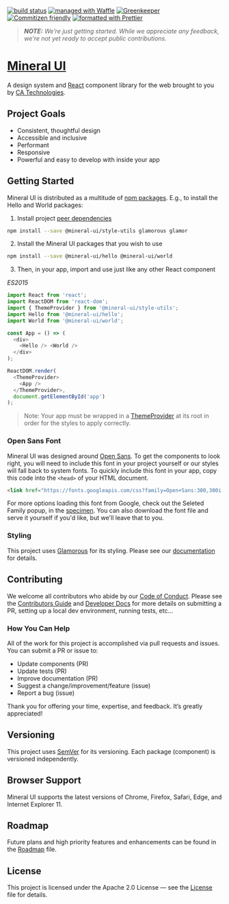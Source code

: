 
[![build status](https://travis-ci.org/mineral-ui/mineral-ui.svg?branch=master)](https://travis-ci.org/mineral-ui/mineral-ui)
[![managed with Waffle](https://img.shields.io/badge/managed_with-waffle-72b2e4.svg)](https://waffle.io/mineral-ui/mineral-ui)
[![Greenkeeper](https://badges.greenkeeper.io/mineral-ui/mineral-ui.svg)](https://greenkeeper.io/)
[![Commitizen friendly](https://img.shields.io/badge/Commitizen-friendly-brightgreen.svg?style=flat)](http://commitizen.github.io/cz-cli/)
[![formatted with Prettier](https://img.shields.io/badge/formatted_with-Prettier-ff69b4.svg)](https://github.com/prettier/prettier)

> **_NOTE:_** _We’re just getting started. While we appreciate any feedback, we’re not yet ready to accept public contributions._

# [Mineral UI](https://mineral-ui.github.io/)

A design system and [React](https://facebook.github.io/react/) component library for the web brought to you by [CA Technologies](http://ca.com).


## Project Goals

- Consistent, thoughtful design
- Accessible and inclusive
- Performant
- Responsive
- Powerful and easy to develop with inside your app


## Getting Started

Mineral UI is distributed as a multitude of [npm packages](https://www.npmjs.com/search?q=@mineral-ui). E.g., to install the Hello and World packages:

1. Install project [peer dependencies](./docs/peer-dependencies.md)

  ```sh
  npm install --save @mineral-ui/style-utils glamorous glamor
  ```

2. Install the Mineral UI packages that you wish to use

  ```sh
  npm install --save @mineral-ui/hello @mineral-ui/world
  ```

3. Then, in your app, import and use just like any other React component

  _ES2015_

  ```js
  import React from 'react';
  import ReactDOM from 'react-dom';
  import { ThemeProvider } from '@mineral-ui/style-utils';
  import Hello from '@mineral-ui/hello';
  import World from '@mineral-ui/world';

  const App = () => (
    <div>
      <Hello /> <World />
    </div>
  );

  ReactDOM.render(
    <ThemeProvider>
      <App />
    </ThemeProvider>,
    document.getElementById('app')
  );
  ```

  > Note: Your app must be wrapped in a [ThemeProvider](./docs/styling.md#themeprovider-theme) at its root in order for the styles to apply correctly.

### Open Sans Font

Mineral UI was designed around [Open Sans](https://fonts.google.com/specimen/Open+Sans). To get the components to look right, you will need to include this font in your project yourself or our styles will fall back to system fonts. To quickly include this font in your app, copy this code into the `<head>` of your HTML document.

  ```html
  <link href="https://fonts.googleapis.com/css?family=Open+Sans:300,300i,400,400i,600,600i,700,700i,800,800i" rel="stylesheet">
  ```
  
For more options loading this font from Google, check out the Seleted Family popup, in the [specimen](https://fonts.google.com/specimen/Open+Sans?selection.family=Open+Sans). You can also download the font file and serve it yourself if you'd like, but we'll leave that to you.


### Styling

This project uses [Glamorous](https://github.com/paypal/glamorous/) for its styling. Please see our [documentation](./docs/styling.md) for details.


## Contributing

We welcome all contributors who abide by our [Code of Conduct](./CODE_OF_CONDUCT.md). Please see the [Contributors Guide](./CONTRIBUTING.md) and [Developer Docs](./docs/README.md) for more details on submitting a PR, setting up a local dev environment, running tests, etc...


### How You Can Help

All of the work for this project is accomplished via pull requests and issues. You can submit a PR or issue to:

- Update components (PR)
- Update tests (PR)
- Improve documentation (PR)
- Suggest a change/improvement/feature (issue)
- Report a bug (issue)

Thank you for offering your time, expertise, and feedback. It’s greatly appreciated!


## Versioning

This project uses [SemVer](http://semver.org/) for its versioning. Each package (component) is versioned independently.


## Browser Support

Mineral UI supports the latest versions of Chrome, Firefox, Safari, Edge, and Internet Explorer 11.


## Roadmap

Future plans and high priority features and enhancements can be found in the [Roadmap](./ROADMAP.md) file.

## License

This project is licensed under the Apache 2.0 License — see the [License](./LICENSE.md) file for details.
